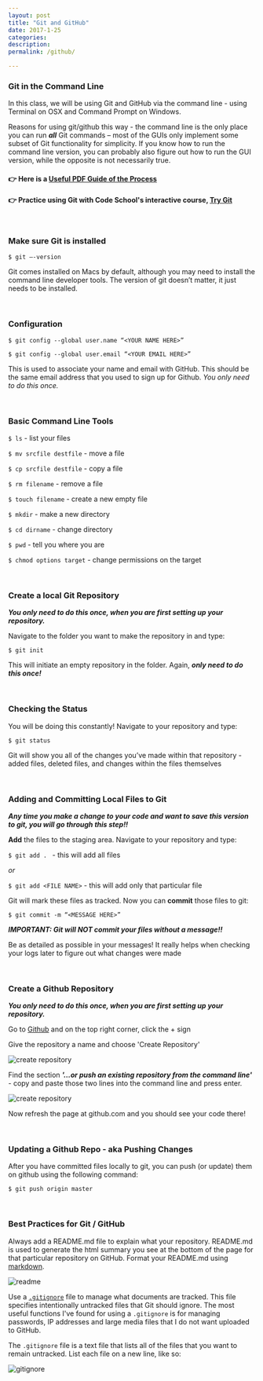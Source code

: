 ```yaml
---
layout: post
title: "Git and GitHub"
date: 2017-1-25
categories:
description: 
permalink: /github/

---
```


### <span class="underlined">Git in the Command Line</span>

In this class, we will be using Git and GitHub via the command line - using Terminal on OSX and Command Prompt on Windows. 

Reasons for using git/github this way - the command line is the only place you can run ***all*** Git commands – most of the GUIs only implement some subset of Git functionality for simplicity. If you know how to run the command line version, you can probably also figure out how to run the GUI version, while the opposite is not necessarily true. 

#### 👉 Here is a <span class="underlined">[Useful PDF Guide of the Process](../img/GitGithubCheatsheet.pdf)</span>

#### 👉 Practice using Git with Code School's interactive course, <span class="underlined">[Try Git](https://try.github.io/levels/1/challenges/1)</span>


<br>

### <span class="underlined">Make sure Git is installed</span>

	$ git —-version

Git comes installed on Macs by default, although you may need to install the command line developer tools. The version of git doesn’t matter, it just needs to be installed.



<br>

### <span class="underlined">Configuration</span>

	$ git config --global user.name “<YOUR NAME HERE>”

	$ git config --global user.email “<YOUR EMAIL HERE>”

This is used to associate your name and email with GitHub. This should be the same email address that you used to sign up for Github.
*You only need to do this once.*



<br>

### <span class="underlined">Basic Command Line Tools</span>

`$ ls` - list your files 

`$ mv srcfile destfile` - move a file 

`$ cp srcfile destfile` - copy a file 

`$ rm filename` - remove a file 

`$ touch filename` - create a new empty file

`$ mkdir` - make a new directory 

`$ cd dirname` - change directory 

`$ pwd` - tell you where you are 

`$ chmod options target` - change permissions on the target



<br>

### <span class="underlined">Create a local Git Repository</span>

***You only need to do this once, when you are first setting up your repository.***

Navigate to the folder you want to make the repository in and type:

	$ git init 

This will initiate an empty repository in the folder. Again, <span class="underlined">***only need to do this once!***</span>

<br>

### <span class="underlined">Checking the Status</span>

You will be doing this constantly! Navigate to your repository and type:

	$ git status

Git will show you all of the changes you’ve made within that repository - added files, deleted files, and changes within the files themselves

<br>

### <span class="underlined">Adding and Committing Local Files to Git</span>

<i class="fa fa-star-o" aria-hidden="true"></i>***Any time you make a change to your code and want to save this version to git, you will go through this step!!*** 

<span class="underlined">**Add**</span> the files to the staging area. Navigate to your repository and type:

`$ git add . ` - this will add all files

*or*

`$ git add <FILE NAME>` - this will add only that particular file

Git will mark these files as tracked. Now you can <span class="underlined">**commit**</span> those files to git:

	$ git commit -m “<MESSAGE HERE>” 

***IMPORTANT: Git will NOT commit your files without a message!!*** 

Be as detailed as possible in your messages! It really helps when checking your logs later to figure out what changes were made


<br>

### <span class="underlined">Create a Github Repository</span>

***You only need to do this once, when you are first setting up your repository.***

Go to [Github](https://github.com/) and on the top right corner, click the + sign

<!-- ![create repository](../img/github1.png) -->

Give the repository a name and choose 'Create Repository'

![create repository](../img/github2.png)

Find the section ***'…or push an existing repository from the command line'*** - copy and paste those two lines into the command line and press enter. 

![create repository](../img/github3.png)

Now refresh the page at github.com and you should see your code there!

<br>

### <span class="underlined">Updating a Github Repo - aka Pushing Changes</span>

After you have committed files locally to git, you can push (or update) them on github using the following command: 

	$ git push origin master


<br>

### <span class="underlined">Best Practices for Git / GitHub</span>

Always add a README.md file to explain what your repository. README.md is used to generate the html summary you see at the bottom of the page for that particular repository on GitHub. Format your README.md using [markdown](https://github.com/adam-p/markdown-here/wiki/Markdown-Cheatsheet). 

![readme](../img/readme.png)

Use a [`.gitignore`](https://git-scm.com/docs/gitignore) file to manage what documents are tracked. This file specifies intentionally untracked files that Git should ignore. The most useful functions I've found for using a `.gitignore` is for managing passwords, IP addresses and large media files that I do not want uploaded to GitHub. 

The `.gitignore` file is a text file that lists all of the files that you want to remain untracked. List each file on a new line, like so:

![gitignore](../img/gitignore.png)

<br>
<br>

